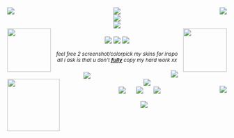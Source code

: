 <p align="center">
    <br/>
  <img align="left" src="https://carcuvorous.carrd.co/assets/images/gallery01/d6447140.gif?v=b471a82b">
  <img align="center" src="https://carcuvorous.carrd.co/assets/images/gallery10/ee3446d6.png?v=b471a82b">
  <img align="right" src="https://carcuvorous.carrd.co/assets/images/gallery06/23ee68b0.png?v=b471a82b">
    <br/>
  <img align="center" src="https://spotify-github-profile.kittinanx.com/api/view?uid=jayy2007&cover_image=true&theme=novatorem&show_offline=true&background_color=121212&interchange=false&bar_color=990000&bar_color_cover=false">
    <br/> 
  <img align="center" src="https://carcuvorous.carrd.co/assets/images/gallery01/edef538f.gif?v=b471a82b">
    <br/>
  <img height="100" align="left" src="https://carcuvorous.carrd.co/assets/images/gallery15/caf9d7e5.png?v=b471a82b">
  <img height="100" align="right" src="https://carcuvorous.carrd.co/assets/images/gallery19/07bc9df8.png?v=b471a82b">
    <br/>
  <img align="center" src="https://carcuvorous.carrd.co/assets/images/gallery20/32be1f31.gif?v=b471a82b">
  <img align="center" src="https://komarev.com/ghpvc/?username=xxhe4rtstringz&color=6e1111&style=plastic&label=༒︎+i+luv+u+⟢&abbreviated=true">
  <img align="center" src="https://carcuvorous.carrd.co/assets/images/gallery20/f4878d02.gif?v=b471a82b">
    <br/>
    <br/>
  <I><sub>feel free 2 screenshot/colorpick my skins for inspo</sub></I><br/>
  <I><sub>all i ask is that u don't <ins><b>fully</b></ins> copy my hard work xx</sub></I>
    <br/>
  <img align="left" src="https://carcuvorous.carrd.co/assets/images/gallery17/7342a9bc.png?v=b471a82b" hspace="175">
  <img align="right" src="https://carcuvorous.carrd.co/assets/images/gallery17/bb04c545.png?v=b471a82b" hspace="175">
    <br/>
  <img align="center" src="https://carcuvorous.carrd.co/assets/images/gallery10/aa18af73.png?v=b471a82b">
    <br/>
  <img height="120" align="left" src="https://carcuvorous.carrd.co/assets/images/gallery19/8f46ce2b.png?v=b471a82b">
  <img align="center" src="https://carcuvorous.carrd.co/assets/images/gallery13/5d84dc9d.jpg?v=b471a82b" hspace="10" >
  <img align="center" src="https://carcuvorous.carrd.co/assets/images/gallery13/abd8e131.png?v=b471a82b" hspace="10" >
  <img align="center" src="https://carcuvorous.carrd.co/assets/images/gallery22/5ff5936f.png?v=b471a82b" hspace="10" >
  <img align="right" src="https://carcuvorous.carrd.co/assets/images/gallery01/38f981df.gif?v=b471a82b">
    <br/>
    <br/>
  <img align="center" src="https://carcuvorous.carrd.co/assets/images/gallery04/790013b5.gif?v=b471a82b">
</p>


